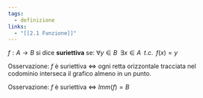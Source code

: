 ```yaml
---
tags:
  - definizione
links:
  - "[[2.1 Funzione]]"
---
```

$f: A\to B$ si dice **suriettiva** se:
$\forall y \in B \;\;\exists x \in A\;\; t.c. \;\;f(x) = y$

Osservazione: $f$ è suriettiva $\iff$ ogni retta orizzontale tracciata nel codominio interseca il grafico almeno in un punto.

Osservazione: $f$ è suriettiva $\iff$ $Imm(f) = B$